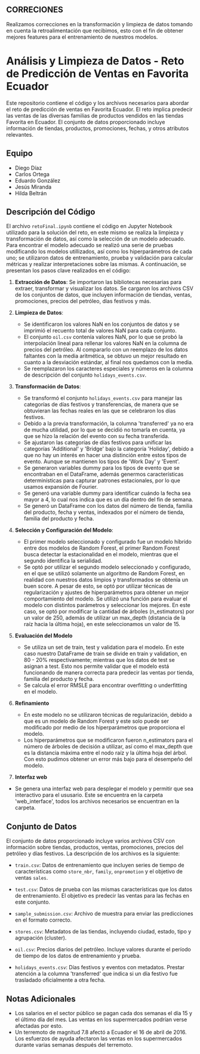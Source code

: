 ## CORRECIONES
Realizamos correcciones  en la transformación y limpieza de datos tomando en cuenta la retroalimentación que recibimos, esto con el fin de obtener mejores features para el entrenamiento de nuestros modelos.

# Análisis y Limpieza de Datos - Reto de Predicción de Ventas en Favorita Ecuador

Este repositorio contiene el código y los archivos necesarios para abordar el reto de predicción de ventas en Favorita Ecuador. El reto implica predecir las ventas de las diversas familias de productos vendidos en las tiendas Favorita en Ecuador. El conjunto de datos proporcionado incluye información de tiendas, productos, promociones, fechas, y otros atributos relevantes.

## Equipo

- Diego Díaz
- Carlos Ortega
- Eduardo González
- Jesús Miranda
- Hilda Beltrán

## Descripción del Código

El archivo `retoFinal.ipynb` contiene el código en Jupyter Notebook utilizado para la solución del reto, en este mismo se realiza la limpieza y transformación de datos, así como la selección de un modelo adecuado. Para encontrar el modelo adecuado se realizó una serie de pruebas modificando los modelos utillizados, así como los hiperparámetros de cada uno; se utilizaron datos de entrenamiento, prueba y validación para calcular métricas y realizar interpretaciones sobre las mismas. A continuación, se presentan los pasos clave realizados en el código:

1. **Extracción de Datos**: Se importaron las bibliotecas necesarias para extraer, transformar y visualizar los datos. Se cargaron los archivos CSV de los conjuntos de datos, que incluyen información de tiendas, ventas, promociones, precios del petróleo, días festivos y más.

2. **Limpieza de Datos**:
   - Se identificaron los valores NaN en los conjuntos de datos y se imprimió el recuento total de valores NaN para cada conjunto.
   - El conjunto `oil.csv` contenía valores NaN, por lo que se probó la interpolación lineal para rellenar los valores NaN en la columna de precios del petróleo. Al compararlo con un reemplazo de los datos faltantes con la media aritmética, se obtuvo un mejor resultado en cuanto a la desviación estándar, al final nos quedamos con la media.
   - Se reemplazaron los caracteres especiales y números en la columna de descripción del conjunto `holidays_events.csv`.

3. **Transformación de Datos**:
   - Se transformó el conjunto `holidays_events.csv` para manejar las categorías de días festivos y transferencias, de manera que se obtuvieran las fechas reales en las que se celebraron los días festivos.
   - Debido a la previa transformación, la columna 'transferred' ya no era de mucha utilidad, por lo que se decidió no tomarla en cuenta, ya que se hizo la relación del evento con su fecha transferida.
   - Se ajustaron las categorías de días festivos para unificar las categorías 'Additional' y 'Bridge' bajo la categoría 'Holiday', debido a que no hay un interés en hacer una distinción entre estos tipos de evento. Aunque se mantienen los tipos de 'Work Day' y 'Event'.
   - Se generaron variables dummy para los tipos de evento que se encontraban en el DataFrame, además genermos características determinísticas para capturar patrones estacionales, por lo que usamos expansión de Fourier.
   - Se generó una variable dummy para identificar cuándo la fecha sea mayor a 4, lo cual nos indica que es un día dentro del fin de semana.
   - Se generó un DataFrame con los datos del número de tienda, familia del producto, fecha y ventas, indexados por el número de tienda, familia del producto y fecha.
  
 4. **Selección y Configuración del Modelo**:
    - El primer modelo seleccionado y configurado fue un modelo híbrido entre dos modelos de Random Forest, el primer Random Forest busca detectar la estacionalidad en el modelo, mientras que el segundo identifica la serialidad.
    - Se optó por utilizar el segundo modelo seleccionado y configurado, en el que se utilizó solamente un algoritmo de Random Forest, en realidad con nuestros datos limpios y transformados se obtenía un buen score. A pesar de esto, se optó por utilizar técnicas de regularización y ajustes de hiperparámetros para obtener un mejor comportamiento del modelo. Se utilizó una función para evaluar el modelo con distintos parámetros y seleccionar los mejores. En este caso, se optó por modificar la cantidad de árboles (n_estimators) por un valor de 250, además de utilizar un max_depth (distancia de la raíz hacia la última hoja), en este seleccionamos un valor de 15.
   
5. **Evaluación del Modelo**
   - Se utiliza un set de train, test y validation para el modelo. En este caso nuestro DataFrame de train se divide en train y validation, en 80 - 20% respectivamente; mientras que los datos de test se asignan a test. Esto nos permite validar que el modelo está funcionando de manera correcta para predecir las ventas por tienda, familia del producto y fecha.
   - Se calcula el error RMSLE para encontrar overfitting o underfitting en el modelo.

6. **Refinamiento**
   - En este modelo no se utilizaron técnicas de regularización, debido a que es un modelo de Random Forest y este solo puede ser modificado por medio de los hiperparámetros que proporciona el modelo.
   - Los hiperparámetros que se modificaron fueron n_estimators para el número de árboles de decisión a utilizar, así como el max_depth que es la distancia máxima entre el nodo raíz y la última hoja del árbol. Con esto pudimos obtener un error más bajo para el desempeño del modelo.
    
 8. **Interfaz web**
- Se genera una interfaz web para desplegar el modelo y permitir que sea interactivo para el ususario. Este se encuentra en la carpeta 'web_interface', todos los archivos necesarios se encuentran en la carpeta.

## Conjunto de Datos

El conjunto de datos proporcionado incluye varios archivos CSV con información sobre tiendas, productos, ventas, promociones, precios del petróleo y días festivos. La descripción de los archivos es la siguiente:

- `train.csv`: Datos de entrenamiento que incluyen series de tiempo de características como `store_nbr`, `family`, `onpromotion` y el objetivo de ventas `sales`.

- `test.csv`: Datos de prueba con las mismas características que los datos de entrenamiento. El objetivo es predecir las ventas para las fechas en este conjunto.

- `sample_submission.csv`: Archivo de muestra para enviar las predicciones en el formato correcto.

- `stores.csv`: Metadatos de las tiendas, incluyendo ciudad, estado, tipo y agrupación (cluster).

- `oil.csv`: Precios diarios del petróleo. Incluye valores durante el período de tiempo de los datos de entrenamiento y prueba.

- `holidays_events.csv`: Días festivos y eventos con metadatos. Prestar atención a la columna 'transferred' que indica si un día festivo fue trasladado oficialmente a otra fecha.

## Notas Adicionales

- Los salarios en el sector público se pagan cada dos semanas el día 15 y el último día del mes. Las ventas en los supermercados podrían verse afectadas por esto.
- Un terremoto de magnitud 7.8 afectó a Ecuador el 16 de abril de 2016. Los esfuerzos de ayuda afectaron las ventas en los supermercados durante varias semanas después del terremoto.
